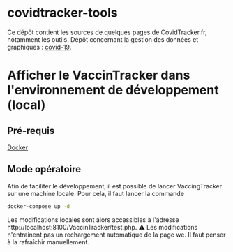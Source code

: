 # covidtracker-tools
Ce dépôt contient les sources de quelques pages de CovidTracker.fr, notamment les outils.
Dépôt concernant la gestion des données et graphiques : [covid-19](https://github.com/rozierguillaume/covid-19).

# Afficher le VaccinTracker dans l'environnement de développement (local)

## Pré-requis
[Docker](https://docs.docker.com/get-docker/)

## Mode opératoire

Afin de faciliter le développement, il est possible de lancer VaccingTracker sur une machine locale.
Pour cela, il faut lancer la commande
```bash
docker-compose up -d
```

Les modifications locales sont alors accessibles à l'adresse http://localhost:8100/VaccinTracker/test.php.
:warning: Les modifications n'entrainent pas un rechargement automatique de la page we. Il faut penser à la rafraîchir manuellement.
